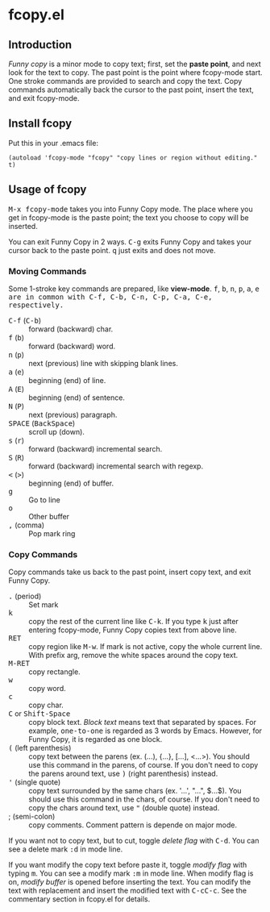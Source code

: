 # fcopy.el

## Introduction

<dfn>Funny copy</dfn> is a minor mode to copy text; first, set the **paste
point**, and next look for the text to copy.  The past point is the point where
fcopy-mode start.  One stroke commands are provided to search and copy the text.
Copy commands automatically back the cursor to the past point, insert the text,
and exit fcopy-mode.

## Install fcopy

Put this in your .emacs file:

    (autoload 'fcopy-mode "fcopy" "copy lines or region without editing." t)


## Usage of fcopy

<kbd>M-x fcopy-mode</kbd> takes you into Funny Copy mode.  The place where you
get in fcopy-mode is the paste point; the text you choose to copy will be
inserted.

You can exit Funny Copy in 2 ways.  <kbd>C-g</kbd> exits Funny Copy and takes
your cursor back to the paste point.  <kbd>q</kbd> just exits and does not move.

### Moving Commands

Some 1-stroke key commands are prepared, like **view-mode**.  <kbd>f</kbd>,
<kbd>b</kbd>, <kbd>n</kbd>, <kbd>p</kbd>, <kbd>a</kbd>, <kbd>e<kbd> are in
common with <kbd>C-f</kbd>, <kbd>C-b</kbd>, <kbd>C-n</kbd>, <kbd>C-p</kbd>,
<kbd>C-a</kbd>, <kbd>C-e</kbd>, respectively.

<dl class="def">
   <dt><kbd>C-f</kbd> (<kbd>C-b</kbd>)</dt>
   <dd>forward (backward) char.</dd>

   <dt><kbd>f</kbd> (<kbd>b</kbd>)</dt>
   <dd>forward (backward) word.</dd>

   <dt><kbd>n</kbd> (<kbd>p</kbd>)</dt>
   <dd>next (previous) line with skipping blank lines.</dd>

   <dt><kbd>a</kbd> (<kbd>e</kbd>)</dt>
   <dd>beginning (end) of line.</dd>

   <dt><kbd>A</kbd> (<kbd>E</kbd>)</dt>
   <dd>beginning (end) of sentence.</dd>

   <dt><kbd>N</kbd> (<kbd>P</kbd>)</dt>
   <dd>next (previous) paragraph.</dd>

   <dt><kbd>SPACE</kbd> (<kbd>BackSpace</kbd>)</dt>
   <dd>scroll up (down).</dd>

   <dt><kbd>s</kbd> (<kbd>r</kbd>)</dt>
   <dd>forward (backward) incremental search.</dd>

   <dt><kbd>S</kbd> (<kbd>R</kbd>)</dt>
   <dd>forward (backward) incremental search with regexp.</dd>

   <dt><kbd>&lt;</kbd> (<kbd>&gt;</kbd>)</dt>
   <dd>beginning (end) of buffer.</dd>

   <dt><kbd>g</kbd></dt>
   <dd>Go to line</dd>

   <dt><kbd>o</kbd></dt>
   <dd>Other buffer</dd>

   <dt><kbd>,</kbd> (comma)</dt>
   <dd>Pop mark ring</dd>
</dl>

### Copy Commands

Copy commands take us back to the past point, insert copy text, and exit Funny Copy.

<dl class="def">
   <dt><kbd>.</kbd> (period)</dt>
   <dd>Set mark</dd>

   <dt><kbd>k</kbd></dt>
   <dd>copy the rest of the current line like <kbd>C-k</kbd>.
    If you type <kbd>k</kbd> just after entering fcopy-mode,
    Funny Copy copies text from above line.</dd>

   <dt><kbd>RET</kbd></dt>
   <dd>copy region like <kbd>M-w</kbd>.
    If mark is not active, copy the whole current line.
    With prefix arg, remove the white spaces around the copy text.</dd>

   <dt><kbd>M-RET</kbd></dt>
   <dd>copy rectangle.</dd>

   <dt><kbd>w</kbd></dt>
   <dd>copy word.</dd>

   <dt><kbd>c</kbd></dt>   
   <dd>copy char.</dd>

   <dt><kbd>C</kbd> or <kbd>Shift-Space</kbd></dt>
   <dd>copy block text.
    <dfn>Block text</dfn> means text that separated by spaces.
    For example, <samp>one-to-one</samp> is regarded as 3 words by Emacs.
    However, for Funny Copy, it is regarded as one block.</dd>

   <dt><kbd>(</kbd> (left parenthesis)</dt>
   <dd>copy text between the parens (ex. (...), {...}, [...], &lt;...&gt;).
    You should use this command in the parens, of course.
    If you don't need to copy the parens around text,
    use <kbd>)</kbd> (right parenthesis) instead.</dd>
  
   <dt><kbd>'</kbd> (single quote)</dt>
   <dd>copy text surrounded by the same chars (ex. '...', "...", $...$).
    You should use this command in the chars, of course.
    If you don't need to copy the chars around text,
    use <kbd>&quot;</kbd> (double quote) instead.</dd>

   <dt>; (semi-colon)</dt>
   <dd>copy comments. Comment pattern is depende on major mode.</dd>
</dl>

If you want not to copy text, but to cut, toggle <dfn>delete flag</dfn> with
<kbd>C-d</kbd>.  You can see a delete mark <samp>:d</samp> in mode line.</p>

If you want modify the copy text before paste it, toggle <dfn>modify flag</dfn>
with typing <kbd>m</kbd>.  You can see a modify mark <samp>:m</samp> in mode
line.  When modify flag is on, <dfn>modify buffer</dfn> is opened before
inserting the text.  You can modify the text with replacement and insert the
modified text with <kbd>C-cC-c</kbd>.  See the commentary section in fcopy.el
for details.
